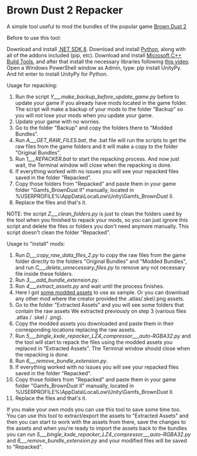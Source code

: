 # Brown Dust 2 Repacker
A simple tool useful to mod the bundles of the popular game [Brown Dust 2](https://www.browndust2.com/en-us/)




Before to use this tool:

Download and install [.NET SDK 8](https://dotnet.microsoft.com/en-us/download/dotnet/thank-you/sdk-8.0.404-windows-x64-installer).
Download and install [Python](https://www.python.org/downloads/), along with all of the addons included (pip, etc).
Download and install [Microsoft C++ Build Tools](https://visualstudio.microsoft.com/visual-cpp-build-tools/), and after that install the necessary libraries following [this video](https://files.catbox.moe/vqsuix.mp4).
Open a Windows PowerShell window as Admin, type: pip install UnityPy. And hit enter to install UnityPy for Python.



Usage for repacking:

1. Run the script _Y___make_backup_before_update_game.py_ before to update your game if you already have mods located in the game folder. The script will make a backup of your mods to the folder "Backup" so you will not lose your mods when you update your game.
2. Update your game with no worries.
3. Go to the folder "Backup" and copy the folders there to "Modded Bundles".
4. Run _A___GET_RAW_FILES.bat_, the .bat file will run the scripts to get the raw files from the game folders and it will make a copy to the folder "Original Bundles".
5. Run _1___REPACKER.bat_ to start the repacking process. And now just wait, the Terminal window will close when the repacking is done.
6. If everything worked with no issues you will see your repacked files saved in the folder "Repacked".
7. Copy those folders from "Repacked" and paste them in your game folder  "Gamfs_BrownDust II" manually, located in %USERPROFILE%\AppData\LocalLow\Unity\Gamfs_BrownDust II.
8. Replace the files and that's it.

NOTE: the script _Z___clean_folders.py_ is just to clean the folders used by the tool when you finished to repack your mods, so you can just ignore this script and delete the files or folders you don't need anymore manually. This script doesn't clean the folder "Repacked".


Usage to "install" mods:

1. Run _D___copy_raw_data_files_2.py_ to copy the raw files from the game folder directly to the folders "Original Bundles" and "Modded Bundles", and run _C___delete_unnecessary_files.py_ to remove any not necessary file inside these folders.
2. Run _3___add_bundle_extension.py_.
3. Run _4___extract_assets.py_ and wait until the process finishes.
4. Here I got [some modded assets](https://mega.nz/folder/kDsGiCDC#aTgZj_2lQJ4Qxj4NI-duYg) to use as sample. Or you can download any other mod where the creator provided the .atlas/.skel/.png assets.
5. Go to the folder "Extracted Assets" and you will see some folders that contain the raw assets We extracted previously on step 3 (various files .atlas / .skel / .png).
6. Copy the modded assets you downloaded and paste them in their corresponding locations replacing the raw assets.
7. Run _5___bingle_kxde_repacker_LZ4_compressor___auto-RGBA32.py_ and the tool will start to repack the files using the modded assets you replaced in "Extracted Assets". The Terminal window should close when the repacking is done.
8. Run _6___remove_bundle_extension.py_.
9. If everything worked with no issues you will see your repacked files saved in the folder "Repacked".
10. Copy those folders from "Repacked" and paste them in your game folder  "Gamfs_BrownDust II" manually, located in %USERPROFILE%\AppData\LocalLow\Unity\Gamfs_BrownDust II.
11. Replace the files and that's it.


If you make your own mods you can use this tool to save some time too. You can use this tool to extract/export the assets to "Extracted Assets" and then you can start to work with the assets from there, save the changes to the assets and when you're ready to import the assets back to the bundles you can run _5___bingle_kxde_repacker_LZ4_compressor___auto-RGBA32.py_ and _6___remove_bundle_extension.py_ and your modified files will be saved to "Repacked".
